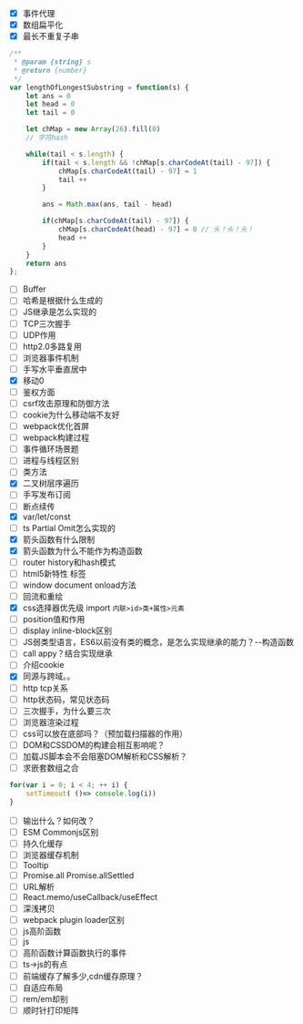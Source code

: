 - [x] 事件代理
- [x] 数组扁平化
- [x] 最长不重复子串
```javascript
/**
 * @param {string} s
 * @return {number}
 */
var lengthOfLongestSubstring = function(s) {
    let ans = 0
    let head = 0
    let tail = 0

    let chMap = new Array(26).fill(0)
    // 字符hash

    while(tail < s.length) {
        if(tail < s.length && !chMap[s.charCodeAt(tail) - 97]) {
            chMap[s.charCodeAt(tail) - 97] = 1
            tail ++
        } 

        ans = Math.max(ans, tail - head)

        if(chMap[s.charCodeAt(tail) - 97]) {
            chMap[s.charCodeAt(head) - 97] = 0 // 头！头！头！
            head ++
        }
    }
    return ans
};
```
- [ ] Buffer
- [ ] 哈希是根据什么生成的
- [ ] JS继承是怎么实现的
- [ ] TCP三次握手
- [ ] UDP作用
- [ ] http2.0多路复用
- [ ] 浏览器事件机制
- [ ] 手写水平垂直居中
- [x] 移动0
- [ ] 鉴权方面
- [ ] csrf攻击原理和防御方法
- [ ] cookie为什么移动端不友好
- [ ] webpack优化首屏
- [ ] webpack构建过程
- [ ] 事件循环场景题
- [ ] 进程与线程区别
- [ ] 类方法
- [x] 二叉树层序遍历
- [ ] 手写发布订阅
- [ ] 断点续传
- [x] var/let/const 
- [ ] ts Partial Omit怎么实现的
- [x] 箭头函数有什么限制
- [x] 箭头函数为什么不能作为构造函数
- [ ] router history和hash模式
- [ ] html5新特性 标签
- [ ] window document onload方法
- [ ] 回流和重绘
- [x] css选择器优先级  import `内联>id>类+属性>元素`
- [ ] position值和作用
- [ ] display inline-block区别
- [ ] JS弱类型语言，ES6以前没有类的概念，是怎么实现继承的能力？--构造函数
- [ ] call appy？结合实现继承
- [ ] 介绍cookie
- [x] 同源与跨域。。
- [ ] http tcp关系
- [ ] http状态码，常见状态码
- [ ] 三次握手，为什么要三次
- [ ] 浏览器渲染过程
- [ ] css可以放在底部吗？（预加载扫描器的作用）
- [ ] DOM和CSSDOM的构建会相互影响呢？
- [ ] 加载JS脚本会不会阻塞DOM解析和CSS解析？
- [ ] 求嵌套数组之合
```javascript
for(var i = 0; i < 4; ++ i) {
	setTimeout( ()=> console.log(i))
}
```
- [ ] 输出什么？如何改？
- [ ] ESM Commonjs区别
- [ ] 持久化缓存
- [ ] 浏览器缓存机制
- [ ] Tooltip
- [ ] Promise.all Promise.allSettled
- [ ] URL解析
- [ ] React.memo/useCallback/useEffect
- [ ] 深浅拷贝
- [ ] webpack plugin loader区别
- [ ] js高阶函数
- [ ] js
- [ ] 高阶函数计算函数执行的事件
- [ ] ts->js的有点
- [ ] 前端缓存了解多少,cdn缓存原理？
- [ ] 自适应布局
- [ ] rem/em却别
- [ ] 顺时针打印矩阵